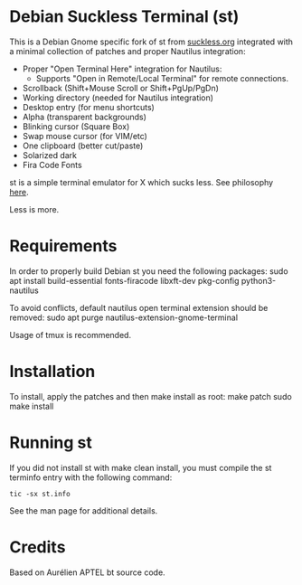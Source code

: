 # Debian Suckless Terminal (st)

This is a Debian Gnome specific fork of st from [suckless.org](https://st.suckless.org) integrated with a minimal collection of patches and proper Nautilus integration:
- Proper "Open Terminal Here" integration for Nautilus:
  - Supports "Open in Remote/Local Terminal" for remote connections.
- Scrollback (Shift+Mouse Scroll or Shift+PgUp/PgDn)
- Working directory (needed for Nautilus integration)
- Desktop entry (for menu shortcuts)
- Alpha (transparent backgrounds)
- Blinking cursor (Square Box)
- Swap mouse cursor (for VIM/etc)
- One clipboard (better cut/paste)
- Solarized dark
- Fira Code Fonts

st is a simple terminal emulator for X which sucks less. See philosophy [here](https://suckless.org/philosophy).

Less is more.


# Requirements

In order to properly build Debian st you need the following packages:
    sudo apt install build-essential fonts-firacode libxft-dev pkg-config python3-nautilus

To avoid conflicts, default nautilus open terminal extension should be removed:
    sudo apt purge nautilus-extension-gnome-terminal

Usage of tmux is recommended.


# Installation

To install, apply the patches and then make install as root:
    make patch
    sudo make install


# Running st

If you did not install st with make clean install, you must compile
the st terminfo entry with the following command:

    tic -sx st.info

See the man page for additional details.

# Credits

Based on Aurélien APTEL <aurelien dot aptel at gmail dot com> bt source code.

